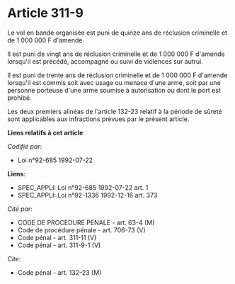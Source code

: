 # Article 311-9

Le vol en bande organisée est puni de quinze ans de réclusion criminelle et de 1 000 000 F d'amende.

Il est puni de vingt ans de réclusion criminelle et de 1 000 000 F d'amende lorsqu'il est précédé, accompagné ou suivi de
violences sur autrui.

Il est puni de trente ans de réclusion criminelle et de 1 000 000 F d'amende lorsqu'il est commis soit avec usage ou menace
d'une arme, soit par une personne porteuse d'une arme soumise à autorisation ou dont le port est prohibé.

Les deux premiers alinéas de l'article 132-23 relatif à la période de sûreté sont applicables aux infractions prévues par le
présent article.

**Liens relatifs à cet article**

_Codifié par_:

  - Loi n°92-685 1992-07-22

**Liens**:

  - SPEC_APPLI: Loi n°92-685 1992-07-22 art. 1
  - SPEC_APPLI: Loi n°92-1336 1992-12-16 art. 373

_Cité par_:

  - CODE DE PROCEDURE PENALE - art. 63-4 (M)
  - Code de procédure pénale - art. 706-73 (V)
  - Code pénal - art. 311-11 (V)
  - Code pénal - art. 311-9-1 (V)

_Cite_:

  - Code pénal - art. 132-23 (M)
